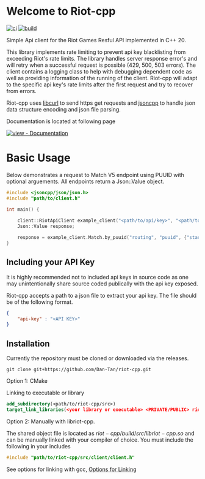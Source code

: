 # Welcome to Riot-cpp

[![ci](https://github.com/Dan-Tan/riot-cpp/workflows/ci/badge.svg)](https://github.com/Dan-Tan/riot-cpp/actions?query=workflow:"ci")
[![build](https://github.com/Dan-Tan/riot-cpp/workflows/build/badge.svg)](https://github.com/Dan-Tan/riot-cpp/actions?query=workflow:"build")

Simple Api client for the Riot Games Resful API implemented in C++ 20. 

This library implements rate limiting to prevent api key blacklisting from exceeding Riot's rate limits. The library handles server response error's and will retry when a successful request is possible (429, 500, 503 errors). The client contains a logging class to help with debugging dependent code as well as providing information of the running of the client. Riot-cpp will adapt to the specific api key's rate limits after the first request and try to recover from errors.

Riot-cpp uses [libcurl](https://curl.se/libcurl/) to send https get requests and [jsoncpp](https://open-source-parsers.github.io/jsoncpp-docs/doxygen/index.html) to handle json data structure encoding and json file parsing.

Documentation is located at following page 

[![view - Documentation](https://img.shields.io/badge/view-Documentation-blue?style=for-the-badge)](/docs/ "Go to project documentation")

# Basic Usage

Below demonstrates a request to Match V5 endpoint using PUUID with optional arguements. All endpoints return a Json::Value object.

```Cpp
#include <jsoncpp/json/json.h>
#include "path/to/client.h"

int main() {
    
    client::RiotApiClient example_client("<path/to/api/key>", "<path/to/logging/file>", logging::LEVEL::<level>, <bool verbose>);
    Json::Value response;

    response = example_client.Match.by_puuid("routing", "puuid", {"startTime", <user_arg>}, {"endTime", <user_arg>}, ...);
}
```

## Including your API Key

It is highly recommended not to included api keys in source code as one may unintentionally share source coded publically with the api key exposed.

Riot-cpp accepts a path to a json file to extract your api key. The file should be of the following format.

```Json
{
    "api-key" : "<API KEY>"
}
```

## Installation

Currently the repository must be cloned or downloaded via the releases.

```git
git clone git+https://github.com/Dan-Tan/riot-cpp.git
```
Option 1: CMake

Linking to executable or library

```cmake
add_subdirectory(<path/to/riot-cpp/src>)
target_link_libraries(<your library or executable> <PRIVATE/PUBLIC> riot-cpp)
```

Option 2: Manually with libriot-cpp.

The shared object file is located as $riot-cpp/build/src/libriot-cpp.so$ and can be manually linked with your compiler of choice. You must include the following in your includes

```cpp
#include "path/to/riot-cpp/src/client/client.h"
```

See options for linking with gcc, [Options for Linking](https://gcc.gnu.org/onlinedocs/gcc/Link-Options.html)

